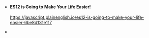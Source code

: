 - #### ES12 is Going to Make Your Life Easier!

  https://javascript.plainenglish.io/es12-is-going-to-make-your-life-easier-6be8d131e117

- 